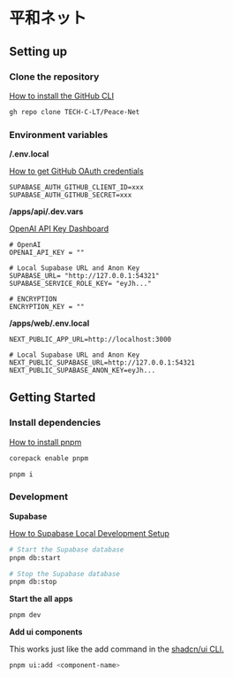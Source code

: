 # 平和ネット

## Setting up

### Clone the repository

[How to install the GitHub CLI](https://cli.github.com/)

```bash
gh repo clone TECH-C-LT/Peace-Net
```

### Environment variables

**/.env.local**

[How to get GitHub OAuth credentials](https://supabase.com/docs/guides/auth/social-login/auth-github?queryGroups=environment&environment=client#register-a-new-oauth-application-on-github:~:text=Register%20a%20new%20OAuth,your%20Client%20secret.)

```env
SUPABASE_AUTH_GITHUB_CLIENT_ID=xxx
SUPABASE_AUTH_GITHUB_SECRET=xxx
```

**/apps/api/.dev.vars**

[OpenAI API Key Dashboard](https://platform.openai.com/api-keys)

```env
# OpenAI
OPENAI_API_KEY = ""

# Local Supabase URL and Anon Key
SUPABASE_URL= "http://127.0.0.1:54321"
SUPABASE_SERVICE_ROLE_KEY= "eyJh..."

# ENCRYPTION
ENCRYPTION_KEY = ""
```

**/apps/web/.env.local**

```env
NEXT_PUBLIC_APP_URL=http://localhost:3000

# Local Supabase URL and Anon Key
NEXT_PUBLIC_SUPABASE_URL=http://127.0.0.1:54321
NEXT_PUBLIC_SUPABASE_ANON_KEY=eyJh...
```

## Getting Started

### Install dependencies

[How to install pnpm](https://qiita.com/oekazuma/items/1e2ee304877efa48c122#pnpm%E3%81%AE%E3%83%90%E3%83%BC%E3%82%B8%E3%83%A7%E3%83%B3%E6%8C%87%E5%AE%9A)

```bash
corepack enable pnpm

pnpm i
```

### Development

**Supabase**

[How to Supabase Local Development Setup](https://supabase.com/docs/guides/cli/local-development?queryGroups=access-method&access-method=postgres)

```bash
# Start the Supabase database
pnpm db:start

# Stop the Supabase database
pnpm db:stop
```

**Start the all apps**

```bash
pnpm dev
```

**Add ui components**

This works just like the add command in the [shadcn/ui CLI.](https://ui.shadcn.com/docs/cli)

```bash
pnpm ui:add <component-name>
```
